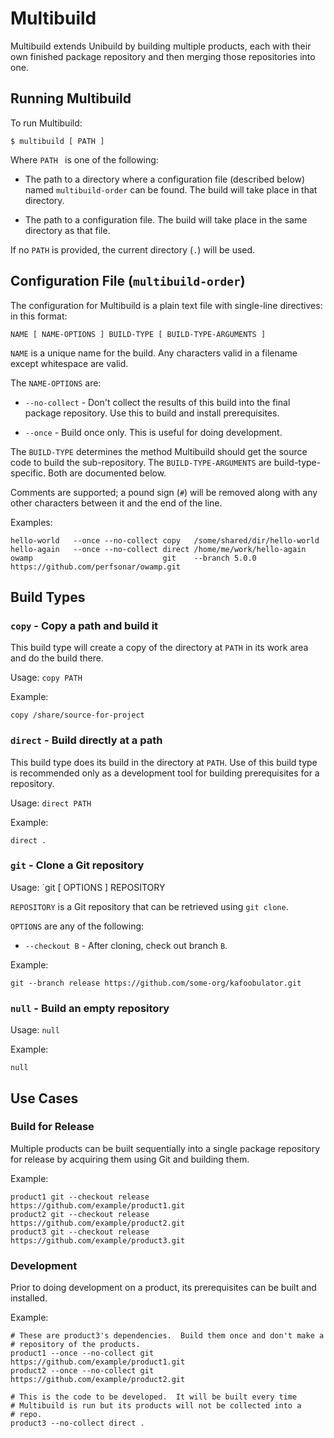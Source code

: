 # Multibuild

Multibuild extends Unibuild by building multiple products, each
with their own finished package repository and then merging those
repositories into one.


## Running Multibuild

To run Multibuild:
```
$ multibuild [ PATH ]
```

Where `PATH ` is one of the following:

 * The path to a directory where a configuration file (described
   below) named `multibuild-order` can be found.  The build will take
   place in that directory.

 * The path to a configuration file.  The build will take place in the
   same directory as that file.

If no `PATH` is provided, the current directory (`.`) will be used.


## Configuration File (`multibuild-order`)

The configuration for Multibuild is a plain text file with single-line
directives: in this format:

```
NAME [ NAME-OPTIONS ] BUILD-TYPE [ BUILD-TYPE-ARGUMENTS ]
```

`NAME` is a unique name for the build.  Any characters valid in a
filename except whitespace are valid.

The `NAME-OPTIONS` are:

 * `--no-collect` - Don't collect the results of this build into the
  final package repository.  Use this to build and install
  prerequisites.

 * `--once` - Build once only.  This is useful for doing development.

The `BUILD-TYPE` determines the method Multibuild should get the
source code to build the sub-repository.  The `BUILD-TYPE-ARGUMENTS`
are build-type-specific.  Both are documented below.

Comments are supported; a pound sign (`#`) will be removed along with
any other characters between it and the end of the line.

Examples:
```
hello-world   --once --no-collect copy   /some/shared/dir/hello-world
hello-again   --once --no-collect direct /home/me/work/hello-again
owamp                             git    --branch 5.0.0 https://github.com/perfsonar/owamp.git
```


## Build Types


### `copy` - Copy a path and build it

This build type will create a copy of the directory at `PATH` in its
work area and do the build there.

Usage: `copy PATH`

Example:
```
copy /share/source-for-project
```


### `direct` - Build directly at a path

This build type does its build in the directory at `PATH`.  Use of
this build type is recommended only as a development tool for building
prerequisites for a repository.

Usage: `direct PATH`

Example:
```
direct .
```


### `git` - Clone a Git repository

Usage: `git [ OPTIONS ] REPOSITORY

`REPOSITORY` is a Git repository that can be retrieved using `git
clone`.

`OPTIONS` are any of the following:

 * `--checkout B` - After cloning, check out branch `B`.

Example:
```
git --branch release https://github.com/some-org/kafoobulator.git
```


### `null` - Build an empty repository

Usage: `null`

Example:
```
null
```


## Use Cases

### Build for Release

Multiple products can be built sequentially into a single package
repository for release by acquiring them using Git and building them.

Example:
```
product1 git --checkout release https://github.com/example/product1.git
product2 git --checkout release https://github.com/example/product2.git
product3 git --checkout release https://github.com/example/product3.git
```

### Development

Prior to doing development on a product, its prerequisites can be
built and installed.

Example:
```
# These are product3's dependencies.  Build them once and don't make a
# repository of the products.
product1 --once --no-collect git https://github.com/example/product1.git
product2 --once --no-collect git https://github.com/example/product2.git

# This is the code to be developed.  It will be built every time
# Multibuild is run but its products will not be collected into a
# repo.
product3 --no-collect direct .
```
